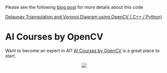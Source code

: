 Please see the following [blog post](https://www.learnopencv.com/delaunay-triangulation-and-voronoi-diagram-using-opencv-c-python/) for more details about this code

[Delaunay Triangulation and Voronoi Diagram using OpenCV ( C++ / Python)](https://www.learnopencv.com/delaunay-triangulation-and-voronoi-diagram-using-opencv-c-python/)


# AI Courses by OpenCV

Want to become an expert in AI? [AI Courses by OpenCV](https://opencv.org/courses/) is a great place to start. 

<a href="https://opencv.org/courses/">
<p align="center"> 
<img src="https://www.learnopencv.com/wp-content/uploads/2020/04/AI-Courses-By-OpenCV-Github.png">
</p>
</a>
